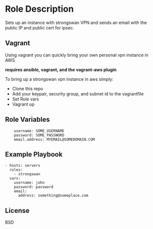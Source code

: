 Role Description
================

Sets up an instance with strongswan VPN and sends an email
with the public IP and public cert for ipsec.

Vagrant
-------

Using vagrant you can quickly bring your own personal vpn instance in AWS

__requires ansible, vagrant, and the vagrant-aws plugin__

To bring up a strongswan vpn instance in aws simply:
- Clone this repo
- Add your keypair, security group, and subnet id to the vagrantfile
- Set Role vars
- Vagrant up

Role Variables
--------------

        username: SOME_USERNAME
        password: SOME_PASSWORD
        email.address: MYEMAIL@SOMEDOMAIN.COM

Example Playbook
----------------

    - hosts: servers
      roles:
        - strongswan
      vars:
        username: john
        password: password
        email:
          address: something@someplace.com

License
-------

BSD


